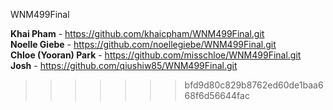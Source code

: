 WNM499Final

**Khai Pham** - https://github.com/khaicpham/WNM499Final.git  
**Noelle Giebe** - https://github.com/noellegiebe/WNM499Final.git  
**Chloe (Yooran) Park** - https://github.com/misschloe/WNM499Final.git  
**Josh** - https://github.com/qiushiw85/WNM499Final.git
>>>>>>> bfd9d80c829b8762ed60de1baa668f6d56644fac
